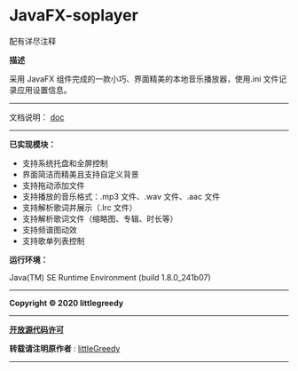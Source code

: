  # JavaFX-soplayer

配有详尽注释

**描述**

采用 JavaFX 组件完成的一款小巧、界面精美的本地音乐播放器，使用.ini 文件记录应用设置信息。 
****

文档说明： [doc](https://github.com/littlegreedy/JavaFX-soplayer/blob/master/doc/%E7%A8%8B%E5%BA%8F%E8%AE%BE%E8%AE%A1%E6%8A%A5%E5%91%8A%20-%20%E9%9F%B3%E4%B9%90%E6%92%AD%E6%94%BE%E5%99%A8final.pdf)

****

**已实现模块：**

- 支持系统托盘和全屏控制 
- 界面简洁而精美且支持自定义背景 
- 支持拖动添加文件 
- 支持播放的音乐格式：.mp3 文件、.wav 文件、.aac 文件 
- 支持解析歌词并展示（.lrc 文件） 
- 支持解析歌词文件（缩略图、专辑、时长等） 
- 支持频谱图动效 
- 支持歌单列表控制 

**运行环境：**

 Java(TM) SE Runtime Environment (build 1.8.0_241b07) 

****

 **Copyright © 2020 littlegreedy**  

****

 **[开放源代码许可](https://github.com/littlegreedy/JavaFX-soplayer/blob/master/LICENSE.md)**

 **转载请注明原作者** : [littleGreedy](https://github.com/littlegreedy/JavaFX-soplayer)

****












